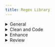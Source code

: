 ```yaml
---
title: Regex Library
---
```

<details close>

<summary>General</summary>

- **extract text**: in the Find window, choose <mark>'Extract'</mark> to pull contents from a file or project<br>F: <code>&#60;body(?msi)(.&#42;?)&#60;/body&#62;</code>

- **extract classes**: choose <mark>'Extract'</mark> to pull classes from a file or project<br>F: <code>\sclass="\[^"]+"</code>

- **remove divs**: Find divs and replace with only the div content<br>F: <code>&#60;div(?: class="\[^"]+")?>((?:.|\s)*?)&#60;/div&#62;</code><br>R: <code>\1</code>

</details>

<details close>

<summary>Clean and Code</summary><blockquote>

<details close>

<summary>Languages, Apparatus and Symbols</summary>

- **lang-hbo**: Find instances of Hebrew<br>F: (<code>(\[ְֱֲֳִֵֶַָֹֺֻּֽ֑֖֛֢֣֤֥֦֧֪֚֭֮֒֓֔֕֗֘֙֜֝֞֟֠֡֨֩֫֬֯־ֿ׀ׁׂ׃ׅׄ׆ׇאבגדהוזחטיךכלםמןנסעףפץצקרשתװױײ׳״]+-? ?)+)</code>

- **lang-grc**: Find instances of Greek<br>F: <code>((?:\[\x{0300}-\x{036F}\x{0370}-\x{03FF}\x{1F00}-\x{1FFF}\x{20D0}-\x{20FF}\x{FE20}-\x{FE2F}]+\[,. ]*)+)</code>

- **lang-grc (2)**: Find instances of Greek<br>F: <code>(\[\p{Greek}]\[\p{Greek} ́¨ˆ̂˘̆̑̃ˋ̔̓ ͂.,’“;]+\b)</code>

- **apparatus symbols**: Find apparatus symbols.<br>F: <code>(\[ℵ]|&#x(?:2135;|E(?:00\[021];|5(?:0\[45E6FA];|1\[034679];))))</code>

- **check lang**: Find special `lang` characters<br>F: <code><&#60;span class="(\[^"]+)"&#62;(\[^A-Z]\[^<]&#42;\[āåâêëėèēîīôöòōûüū]\[^<]&#42;)&#60;/span&#62;</code>

- **extract lang**: Choose <mark>'Extract'</mark> to create a list of italicized words. Use this list to look for untagged lang or translit<br>F: <code>&#60;span class="(italic|i)"&#62;(\[^<]&#42;)&#60;/span&#62;</code>

- **ampersands**: replace ampersands<br>F: <code>(\[a-z]+\s&#42;)&(\s&#42;\[a-z]+)</code><br>R: <code>\1&#38;\2</code>

- **unsafe chars**: find characters that are unsafe to use within HTML attribute values<br>F: <code>\[a-z-]+="\[^"]&#42;?\[\x{0000}-\x{0009}\x{000b}\x{000c}\x{000e}-\x{001f}\x{007f}-\x{009f}\x{00ad}\x{0600}-\x{0604}\x{070f}\x{17b4}\x{17b5}\x{200c}-\x{200f}\x{2028}-\x{202f}\x{2060}-\x{206f}\x{feff}\x{fff0}-\x{ffff}]+?\[^"]&#42;"</code>

</details>

<details close>

<summary>Page Breaks and Paragraphs</summary>

- **pagebreak breaking words**: Find pagebreaks that are in between words.<br>F: <code>(\[a-z]+)-\s&#42;(&#60;span epub:type="pagebreak" id="\[^"]&#42;" title="\[^"]&#42;"&#62;&#60;/span&#62;)</code><br>R: <code>\2 \1</code>
  <blockquote>Example find: <br><code>left-&#60;span epub:type="pagebreak" id="page1" title="1"&#62;&#60;/span&#62;hand</code></blockquote>

- **pagebreak with no space**: Find page breaks that have no space on either side.<br>F: <code>(\w+&#60;span epub:type="pagebreak" id="\[^"]&#42;" title="\[^"]&#42;"&#62;&#60;/span&#62;)(\w+)</code><br>R: <code>\1 \2</code><blockquote>Example find: <br><code>I&#60;span epub:type="pagebreak" id="page1" title="1"&#62;&#60;/span&#62;have</code></blockquote>

- **pagebreak begin line space**: Find a pagebreak that has a space at the beginning of a line<br>F: <code>(&#60;\[^>]&#42;&#62;&#60;span epub:type="pagebreak"\[^>]&#42;&#62;&#60;/span&#62;)\s</code><br>R: <code>\1</code><blockquote>Example find: <br><code>&#60;p&#62;&#60;span epub:type="pagebreak" id="page1" title="1"&#62;&#60;/span&#62; All</code></blockquote>

- **find broken paragraphs (1)**: Find potential broken paragraphs<br>F: <code>(\[^.|!|”|?|"|>|)|:])&#60;/p&#62;\s&#42;&#60;p\[^>]*&#62;\s&#42;(&#60;span epub:type="pagebreak" id="page.+?" title="\[^>]&#42;&#62;&#60;/span&#62;)</code><br>R: <code>\1 \2</code>

- **find broken paragraphs (2)**: Find potential broken paragraphs. <mark>Case sensitive</mark><br>F: <code>&#60;p(\[^>]*)&#62;\s&#42;(&#60;span epub:type="pagebreak" id="page.+?" title="\[^>]&#42;&#62;&#60;/span&#62;)(\[a-z]+)</code>

</details>

<details close>

<summary>Scriptext</summary>

- **scriptext finder (1)**: Find blockquotes that have data-ref tags in them. (<mark>Use _after_ running Percival</mark>)<br>F: <code>&#60;blockquote&#62;(\s&#42;(&#60;p\[^>]&#42;&#62;.&#42;?&#60;/p&#62;\s&#42;)&#42;&#60;p\[^>]&#42;&#62;.&#42;?(&#60;a data-ref="\[^"]&#42;"&#62;\[^<]&#42;&#60;/a&#62;.&#42;?&#60;/p&#62;\s&#42;&#60;/blockquote&#62;))</code><br>R: <code>&#60;blockquote class="scriptext"&#62;\1</code>

- **scriptext finder (2)**: Find blockquotes that have a data-ref before it. (<mark>Use _after_ running Percival</mark>)<br>F: <code>(&#60;a data-ref="\[^"]&#42;"&#62;(\[^<]&#42;)&#60;/a&#62;(:|.)&#60;/p&#62;\s&#42;)&#60;blockquote&#62;</code><br>R: <code>\1&#60;blockquote class="scriptext"&#62;</code>

</details>

<details close>

<summary>Spacing</summary>

- **no space between words**: Find and replace words with no space in between<br>F: <code>(&#60;span class="(?!label)\[^"]&#42;"&#62;\[^<]&#42;&#60;/span&#62;)(\w)</code><br>R: <code>\1 \2</code><blockquote>Example find: <br><code>A &#60;span class="i"&#62;100 foot&#60;/span&#62;drop</code></blockquote>

- **no space between spans**: Find and replace span tags with no space in between(<mark>Check before using _span combine_</mark>)<br>F: <code>(&#60;span class="(?!label)\[^"]&#42;"&#62;\[^<]&#42;&#60;/span&#62;)(&#60;span class="(?!label)\[^"]&#42;"&#62;\w+\[^<]&#42;&#60;/span&#62;)</code><br>R: <code>\1 \2</code><blockquote>Example find: <br><code>A &#60;span class="i"&#62;100 foot&#60;/span&#62;&#60;span class="i"&#62;drop&#60;/span&#62;</code></blockquote>

- **no space open parens**: Find and replace an opening parenthesis with no space before<br>F: <code>(\w&#60;/span&#62;)(()</code><br>R: <code>\1 \2</code><blockquote>Example find: <br><code>&#60;span class="i"&#62;100 foot drop&#60;/span&#62;(30 meters).</code></blockquote>

- **begin span spacing**: Find spans lacking a space before<br> F: <code>(\[a-z]+)(&#60;span)</code><br>R: <code>\1 \2</code><blockquote>Example find: <br><code>A&#60;span class="i"&#62;100 foot drop&#60;/span&#62;</code></blockquote>

- **space after first tag**: Find and replace opening tags with a space after<br>F: <code>&#60;(\[^>])&#62; (.&#42;?)</code><br>R: <code><\1>\2</code><blockquote>Example find: <br><code>&#60;p&#62; A &#60;span class="i"&#62;100 foot drop&#60;/span&#62;</code></blockquote>

- **space before last tag**: Find and replace closing tags with a space before<br>F: <code>&#60;/(p|td|h1|h2|h3)&#62;</code><br>R: <code></\1></code><blockquote>Example find: <br><code>drop. &#60;/p&#62;</code></blockquote>

- **dash spacing**: Find dashes with potential spacing issues<br>F: <code>(\s\[^>/= ]&#42;\s\[-–]\[^</= ]&#42;\s|\s\[^>/= ]*\[-–]\s\[^</= ]&#42;\s)</code>

- **space after comma**: Find a comma with no space after<br>F: <code>,(\[^"’”'<0-9 —)]+)<br>R: , \1</code>

</details>

<details close>

<summary>Spans</summary>

- **span combine (1)**: In this Regex Library navigate to _Clean and Code > Spacing > **no space between spans**_ and check before running span combine. Find and replace to combine the content of spans with the same class<br>F: <code>&#60;span class="(\[^"]&#42;)"&#62;(\[^<]&#42;)&#60;/span&#62;(\s&#42;)&#60;span class="\1"&#62;(\[^<]&#42;)&#60;/span&#62;</code><br>R: <code>&#60;span class="\1"&#62;\2\3\4&#60;/span&#62;</code>

- **span combine (2)**: Find and replace spans that can be combined into a single class<br>F: <code>&#60;span class="(\[^"]&#42;)"&#62;&#60;span class="(\[^"]&#42;)"&#62;(\[^<]&#42;)&#60;/span&#62;&#60;/span&#62;</code><br>R: <code>&#60;span class="\1 \2"&#62;\3&#60;/span&#62;</code>

- **remove spans from headings**: Find spans in headings that are potentially not needed<br>F: <code>(&#60;h\d\[^>]&#42;&#62;.&#42;?)&#60;span(\s&#42;class="(?!label)\[^"]&#42;")&#42;&#62;(\[^<]&#42;)&#60;/span&#62;(.&#42;?&#60;/h\d&#62;)</code><br>R: <code>\1\3\4</code><blockquote>Example find: <br><code>&#60;h1&#62;&#60;span class="i"&#62;Foreword&#60;/span&#62;&#60;/h1&#62;</code><br><code>&#60;h2&#62;The &#60;span class="i"&#62;Rock-Star&#60;/span&#62; Complex&#60;/h2&#62;</code></blockquote>

- **remove space within spans**: Find spans with a space inside<br>F: <code>&#60;span class="(\[^"]+)"&#62; (\[^<]+)&#60;/span&#62;</code><br>R: <code>&#60;span class="\1"&#62;\2&#60;/span&#62;</code> (include the space _before_ the span)<br><br>F: <code>&#60;span class="(\[^"]+)">(\[^<]+) &#60;/span&#62;</code><br>R: <code>&#60;span class="\1"&#62;\2&#60;/span&#62;</code> (include the space _after_ the span)

- **move non-english chars in span**: Find and replace the class of a span containing non-english characters<br>F: <code>&#60;span class="(italic|i)"&#62;(\[^a-zA-Z0-9\s]+)&#60;/span&#62;</code><br>R: <code>&#60;span class="\1"&#62;\2&#60;/span&#62;</code>

- **remove unnecessary span**: Find spans around punctuation and replace without the span<br>F: <code>&#60;span class="\[^"]&#42;"&#62;(‘|“|’|”|.|)|(|?|!|,)+&#60;/span&#62;</code><br>R: <code>\1</code><blockquote>Example find: <br><code>&#60;span class="i"&#62;(&#60;/span&#62;</code><br><code>&#60;span class="b"&#62;.&#60;/span&#62;</code></blockquote>

- **repeating spans**: Find and replace adjacent spans that repeat<br>F: <code>&#60;span class="(\[^\n<>]+)"&#62;(\[^\n<>]+)&#60;/span&#62;&#60;span class="\1"&#62;</code><br>R: <code>&#60;span class="\1">\2</code>

</details></blockquote>

</details>

<details close>

<summary>Enhance</summary><blockquote>

<details close>

<summary>Abbreviations</summary>

- **tables to ABBR 1**: convert tables to abbreviation lists<br>F: <code>&#60;tr&#62;\s&#42;&#60;td&#62;(.&#42;?)&#60;/td&#62;\s&#42;&#60;td&#62;(.&#42;?)&#60;/td&#62;\s&#42;&#60;/tr&#62;</code><br>R: <code>&#60;dt epub:type="glossterm"&#62;&#60;dfn&#62;\1&#60;/dfn&#62;&#60;/dt&#62;&#60;dd epub:type="glossdef"&#62;\2&#60;/dd&#62;</code>

- **tables to ABBR 2**: after running tables to ABBR 1 use this regex to format the lists new lines<br>F: <code>&#60;dfn&#62;(.&#42;?)&#60;/dfn&#62;&#60;/dt&#62;&#60;dd epub:type="glossdef"&#62;(.&#42;?)&#60;/dd&#62;</code><br>R: <code>\n            &#60;dfn&#62;\1&#60;/dfn&#62;\n          &#60;/dt&#62;\n          &#60;dd epub:type="glossdef"&#62;\2&#60;/dd&#62;</code>

</details>

<details close>

<summary>Footnotes</summary>

- **footnote references**: for footnotes _not_ in `backmatter` use this find and replace to format footnote refs in each file. Adjust the find to match source file markup, if necessary, and edit the replace to ensure unique IDs. After replacing in BBEdit use _Markup > Update > Document_ to change `#FILENAME#` to document filename<br>F: <code>&#60;p&#62;(\d). (.&#42;?)&#60;/p&#62;</code><br>R: <code>&#60;div epub:type="footnote" id="\1"&#62;\n          &#60;p&#62;&#60;sup&#62;&#60;a href="#FILENAME##backlink-\1"&#62;\1&#60;/a&#62;&#60;/sup&#62;&#38;#160;&#60;span class="note"&#62;\2&#60;/span&#62;&#60;/p&#62;\n        &#60;/div&#62;</code>

- **footnote indicators**: for footnotes _not_ in `backmatter` use this find and replace to format footnote indicators in each file. Adjust the find to match source file markup, if necessary, and edit the replace to ensure unique IDs. After replacing in BBEdit use _Markup > Update > Document_ to change `#FILENAME#` to document filename<br>F: <code>&#60;sup&#62;(\d+)&#60;/sup&#62;</code><br>R: <code>&#60;sup class="fn" id="backlink-intro-\1"&#62;&#60;a epub:type="noteref" href="#FILENAME##intro-\1"&#62;\[\1]&#60;/a&#62;&#60;/sup&#62;</code>

- **unique footnote reference id**: use filename to make footnote reference id unique<br>F: <code>&#60;sup class="fn" id="note-backlink-(\d+)"&#62;&#60;a epub:type="noteref" href="(\[^#]+)_(\[^#]&#42;?).xhtml#note-(\d+)"&#62;\\[(\d+)]&#60;/a&#62;&#60;/sup&#62;</code><br>R: <code>&#60;sup class="fn" id="note-backlink-\3-\1"&#62;&#60;a epub:type="noteref" href="\2&#95;\3.xhtml#note-\3-\4"&#62;\[\5]&#60;/a&#62;&#60;/sup&#62;</code>

- **unique footnote indicator id**: use filename to make footnote id unique<br>F: <code>&#60;div id="note-(\d+)" epub:type="footnote"&#62;\s&#42;&#60;p&#62;&#60;sup&#62;&#60;a href="(\[^#]+)_(\[^#]&#42;?).xhtml#note-backlink-(\d+)"&#62;</code><br>R: <code>&#60;div id="note-\3-\1" epub:type="footnote"&#62;&#60;p&#62;&#60;sup&#62;&#60;a href="\2_\3.xhtml#note-backlink-\3-\4"&#62;</code>

- **remove Ibids**: make sure footnotes are formatted correctly according to the style guide and then use to replace Ibids<br>F: <code>(&#60;p class="\[^"]&#42;"&#62;&#60;sup&#62;(\d+)&#60;/sup&#62;(.&#42;?&#60;span class="i"&#62;.&#42;?&#60;/span&#62;).&#42;?&#60;/p&#62;\s&#42;&#60;p class="\[^"]&#42;"&#62;&#60;sup&#62;\d+&#60;/sup&#62;)Ibid.(,.&#42;?)&#42;&#60;/p&#62;</code><br>R: <code>\1\3\4</p></code>

</details>

<details close>

<summary>Index</summary>

- **move pagebreaks up top**: find pagebreaks in a file and move them before the h1. (<mark>Run multiple times until there are no new finds</mark>)<br>F: <code>(&#60;h1\[^>]&#42;&#62;.&#42;?&#60;/h1&#62;(?msi)(.&#42;?))(&#60;span epub:type="pagebreak"\[^>]&#42;&#62;&#60;/span&#62;)</code><br>R: <code>\3\1</code>

</details>

<details close>

<summary>Links</summary>

- **add `target="_blank"` to links**: Add `target="_blank"` attribute to existing external links<br>F: <code>&#60;a href="http(\[^"]+)"&#62;</code><br>R: <code>&#60;a href="http\1" target="_blank" rel="noopener"&#62;</code>

- **URLs**: Add links to URLs (Does not capture every instance)<br>F: <code>\shttp(.+?)(\[;|.|,|)]\[\s|<])</code><br>R: <code>\s&#60;a href="http\1" target="_blank" rel="noopener"&#62;http\1&#60;/a&#62;\2\3</code>

- **tag hyperlinks**: find and replace to tag hyperlinks<br>F: <code>&#60;a (?:class="\[^"]&#42;"\s&#42;)&#42;href="((?:mail\[^"]&#42;)|(?:http\[^"]&#42;))"&#62;(\[^<]&#42;)&#60;/a&#62;</code><br>R: <code>&#60;a href="\1" target="_blank" rel="noopener"&#62;\2&#60;/a&#62;</code>

- **link chapters**: Find potential instances where chapters can be linked. Adjust the word `first` to `second` and the number `1` to `2` etc., to find all chapters<br>F: <code>(first chap(.|ters?)|chap(s?.|ters?) 1)(?!\d)</code>

- **link parts**: Find potential instances where parts can be linked. Adjust the word `first` to `second` and the number `1` to `2` etc., to find all parts<br>F: <code>(first part|parts? 1)(?!\d)</code>

</details>

<details close>

<summary>Percival</summary>

- **percival parsing**: add parsing tags before headings containing scripture. Replace `Gen` with Bible book needed<br>F: <code>^(\s+)&#60;(h\d)&#62;(.&#42;?)(\d+):(.&#42;?)&#60;/\2&#62;</code><br>R: <code>&#60;span data-parsing="Gen.\4"&#62;&#60;/span&#62;\n\1&#60;\2&#62;\3\4:\5&#60;/\2&#62;</code>

</details>

<details close>

<summary>Commentary Markup</summary>

- **headings `data-context`**: add `data-context` tags before headings. Adjust `h3` to capture desired heading<br>F: <code>^(\s+)&#60;(h3)&#62;(.&#42;?&#60;a data-ref="(.&#42;?)"&#62;.&#42;?&#60;/a&#62;.&#42;?)&#60;/\2&#62;</code><br>R: <code>\1&#60;hr data-context="\4" /&#62;\n\1&#60;\2&#62;\3&#60;/\2&#62;</code>

</details></blockquote>

</details>

<details close>

<summary>Review</summary>

- **remove pagebreaks from headings**: find and replace to move pagebreaks out of headings<br>F: <code>(&#60;h\d&#62;.&#42;?)(&#60;span epub:type="pagebreak\[^>]&#42;&#62;&#60;/span&#62;)</code><br>R: <code>\2\1</code><blockquote>Example find: <br><code>&#60;h1&#62;&#60;span epub:type=”pagebreak” id=”page1” title=”1”&#62;&#60;/span&#62;Chapter 1&#60;/h1&#62;</code></blockquote>

- **remove space before footnote**: find and replace extra space before a footnote indicator<br>F: <code>\s&#60;sup class="fn"</code><br>R: <code>&#60;sup class="fn"</code>

- **special chars spacing**: find special characters with extra spacing on either side of it<br>F: <code>\s+({|$|&#38;|,|:|;|?|@|#|||'|&#60;|&#62;|-|^|&#42;|(|)|%|!|]|"|”|“)\s+</code><br>R: <code>\2 \1</code><blockquote>Example finds: <br><code> ( </code><br><code> : </code><br><code> $ </code></blockquote>

- **special chars spans**: review special characters in spans and replace the character without the span<br>F: <code>&#60;span\[^>]&#62;({|$|&#38;|,|:|;|?|@|#|||'|.|-|^||(|)|%|!|]|"|”|“|—)+&#60;/span&#62;</code><br>R: <code>\1</code><blockquote>Example finds: <br><code>&#60;span class="i"&#62;)&#60;/span&#62;</code><br><code>&#60;span class="b"&#62;.&#60;/span&#62;</code></blockquote>

- **non-english chars spans**: review non-english characters in spans that could be tagged as `lang`<br>F: <code>&#60;span class="i(?:talic)?"&#62;(\[^a-zA-Z0-9\s]+)&#60;/span&#62;</code>

- **missed verses**: Find digits with a colon in between and no tag that could potentially be missed scripture verses<br>F: <code>(?&#60;!&#60;/abbr&#62;|&#60;/span&#62;)(?&#60;!'&#62;|\[a-z]|\d|.)(?:(| )\d+:\d{1,2}(?!&#60;/a&#62;)</code><blockquote>Example finds: <br><code>106:9</code><br><code>10:10</code></blockquote>

</details>
